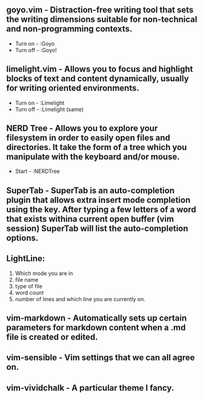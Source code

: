## goyo.vim - Distraction-free writing tool that sets the writing dimensions suitable for non-technical and non-programming contexts.

* Turn on - :Goyo
* Turn off - :Goyo!

## limelight.vim - Allows you to focus and highlight blocks of text and content dynamically, usually for writing oriented environments.

* Turn on - :Limelight
* Turn off - :Limelight (same)

## NERD Tree - Allows you to explore your filesystem in order to easily open files and directories. It take the form of a tree which you manipulate with the keyboard and/or mouse.

* Start - :NERDTree

## SuperTab - SuperTab is an auto-completion plugin that allows extra insert mode completion using the key. After typing a few letters of a word that exists withina current open buffer (vim session) SuperTab will list the auto-completion options. 

## LightLine: 
1. Which mode you are in
2. file name
3. type of file
4. word count
5. number of lines and which line you are currently on. 

## vim-markdown - Automatically sets up certain parameters for markdown content when a .md file is created or edited. 

## vim-sensible - Vim settings that we can all agree on. 

## vim-vividchalk - A particular theme I fancy. 
